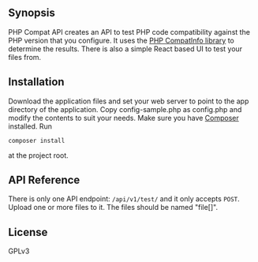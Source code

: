 ## Synopsis

PHP Compat API creates an API to test PHP code compatibility against the PHP version that you configure. It uses the [PHP CompatInfo library](https://github.com/llaville/php-compat-info) to determine the results. There is also a simple React based UI to test your files from.

## Installation

Download the application files and set your web server to point to the app directory of the application. Copy config-sample.php as config.php and modify the contents to suit your needs. Make sure you have [Composer](https://getcomposer.org/) installed. Run 

	composer install
 
at the project root.

## API Reference

There is only one API endpoint: `/api/v1/test/` and it only accepts `POST`. Upload one or more files to it. The files should be named "file[]".

## License

GPLv3